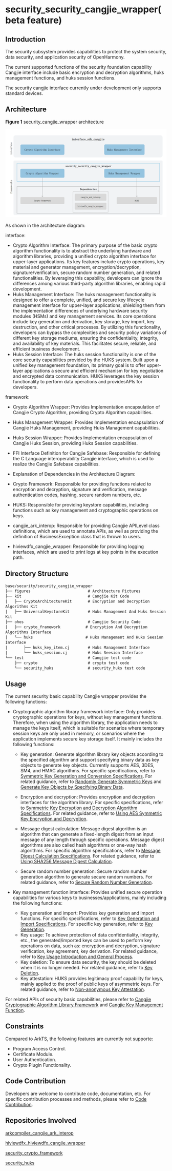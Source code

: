 # security_security_cangjie_wrapper(beta feature)

## Introduction

The security subsystem provides capabilities to protect the system security, data security, and application security of OpenHarmony.

The current supported functions of the security foundation capability Cangjie interface include basic encryption and decryption algorithms, huks management functions, and huks session functions.

The security cangjie interface currently under development only supports standard devices.

## Architecture
**Figure 1** security_cangjie_wrapper architecture

![security_cangjie_wrapper architecture](figures/security_cangjie_wrapper_architecture_en.png "security_cangjie_wrapper architecture")

As shown in the architecture diagram:

interface:

- Crypto Algorithm Interface: The primary purpose of the basic crypto algorithm functionality is to abstract the underlying hardware and algorithm libraries, providing a unified crypto algorithm interface for upper-layer applications. Its key features include crypto operations, key material and generator management, encryption/decryption, signature/verification, secure random number generation, and related functionalities. By leveraging this capability, developers can ignore the differences among various third-party algorithm libraries, enabling rapid development.
- Huks Management Interface: The huks management functionality is designed to offer a complete, unified, and secure key lifecycle management interface for upper-layer applications, shielding them from the implementation differences of underlying hardware security modules (HSMs) and key management services. Its core operations include key generation and derivation, key storage, key import, key destruction, and other critical processes. By utilizing this functionality, developers can bypass the complexities and security policy variations of different key storage mediums, ensuring the confidentiality, integrity, and availability of key materials. This facilitates secure, reliable, and efficient business development.
- Huks Session Interface: The huks session functionality is one of the core security capabilities provided by the HUKS system. Built upon a unified key management foundation, its primary goal is to offer upper-layer applications a secure and efficient mechanism for key negotiation and encrypted data communication. HUKS leverages the key session functionality to perform data operations and providesAPIs for developers.

framework:

- Crypto Algorithm Wrapper: Provides Implementation encapsulation of Cangjie Crypto Algorithm, providing Crypto Algorithm capabilities.
- Huks Management Wrapper: Provides Implementation encapsulation of Cangjie Huks Management, providing Huks Management capabilities.
- Huks Session Wrapper: Provides Implementation encapsulation of Cangjie Huks Session, providing Huks Session capabilities.
- FFI Interface Definition for Cangjie Safebase: Responsible for defining the C Language interoperability Cangjie interface, which is used to realize the Cangjie Safebase capabilities.

- Explanation of Dependencies in the Architecture Diagram:

- Crypto Framework: Responsible for providing functions related to encryption and decryption, signature and verification, message authentication codes, hashing, secure random numbers, etc.
- HUKS: Responsible for providing keystore capabilities, including functions such as key management and cryptographic operations on keys.
- cangjie_ark_interop: Responsible for providing Cangjie APILevel class definitions, which are used to annotate APIs, as well as providing the definition of BusinessException class that is thrown to users.
- hiviewdfx_cangjie_wrapper: Responsible for providing logging interfaces, which are used to print logs at key points in the execution path.

## Directory Structure

```
base/security/security_cangjie_wrapper
├── figures                         # Architecture Pictures
├── kit                             # Cangjie Kit Code
|   ├── CryptoArchitectureKit       # Encryption and Decryption Algorithms Kit
|   ├── UniversalKeystoreKit        # Huks Management And Huks Session Kit
├── ohos                            # Cangjie Security Code
|   ├── crypto_framework           # Encryption And Decryption Algorithms Interface
|   └── huks                       # Huks Management And Huks Seesion Interface
|       ├── huks_key_item.cj        # Huks Management Interface
|       └── huks_session.cj         # Huks Seesion Interface
└── test                            # Cangjie test code
    ├── crypto                      # crypto test code
    └── security_huks               # security_huks test code
```

## Usage

The current security basic capability Cangjie wrapper provides the following functions:

- Cryptographic algorithm library framework interface: Only provides cryptographic operations for keys, without key management functions. Therefore, when using the algorithm library, the application needs to manage the keys itself, which is suitable for scenarios where temporary session keys are only used in memory, or scenarios where the application implements secure key storage itself. It mainly includes the following functions:

  - Key generation: Generate algorithm library key objects according to the specified algorithm and support specifying binary data as key objects to generate key objects. Currently supports AES, 3DES, SM4, and HMAC algorithms. For specific specifications, refer to [Symmetric Key Generation and Conversion Specifications](https://gitcode.com/openharmony-sig/arkcompiler_cangjie_ark_interop/blob/master/doc/Dev_Guide/source_zh_cn/security/CryptoArchitectureKit/cj-crypto-sym-key-generation-conversion-spec.md). For related guidance, refer to [Randomly Generate Symmetric Keys](https://gitcode.com/openharmony-sig/arkcompiler_cangjie_ark_interop/blob/master/doc/Dev_Guide/source_zh_cn/security/CryptoArchitectureKit/cj-crypto-generate-sym-key-randomly.md) and [Generate Key Objects by Specifying Binary Data](https://gitcode.com/openharmony-sig/arkcompiler_cangjie_ark_interop/blob/master/doc/Dev_Guide/source_zh_cn/security/CryptoArchitectureKit/cj-crypto-convert-binary-data-to-sym-key.md).

  - Encryption and decryption: Provides encryption and decryption interfaces for the algorithm library. For specific specifications, refer to [Symmetric Key Encryption and Decryption Algorithm Specifications](https://gitcode.com/openharmony-sig/arkcompiler_cangjie_ark_interop/blob/master/doc/Dev_Guide/source_zh_cn/security/CryptoArchitectureKit/cj-crypto-sym-encrypt-decrypt-spec.md). For related guidance, refer to [Using AES Symmetric Key Encryption and Decryption](https://gitcode.com/openharmony-sig/arkcompiler_cangjie_ark_interop/blob/master/doc/Dev_Guide/source_zh_cn/security/CryptoArchitectureKit/cj-crypto-aes-sym-encrypt-decrypt-gcm.md).

  - Message digest calculation: Message digest algorithm is an algorithm that can generate a fixed-length digest from an input message of any length through specific operations. Message digest algorithms are also called hash algorithms or one-way hash algorithms. For specific algorithm specifications, refer to [Message Digest Calculation Specifications](https://gitcode.com/openharmony-sig/arkcompiler_cangjie_ark_interop/blob/master/doc/Dev_Guide/source_zh_cn/security/CryptoArchitectureKit/cj-crypto-generate-message-digest-overview.md). For related guidance, refer to [Using SHA256 Message Digest Calculation](https://gitcode.com/openharmony-sig/arkcompiler_cangjie_ark_interop/blob/master/doc/Dev_Guide/source_zh_cn/security/CryptoArchitectureKit/cj-crypto-generate-message-digest.md).

  - Secure random number generation: Secure random number generation algorithm to generate secure random numbers. For related guidance, refer to [Secure Random Number Generation](https://gitcode.com/openharmony-sig/arkcompiler_cangjie_ark_interop/blob/master/doc/Dev_Guide/source_zh_cn/security/CryptoArchitectureKit/cj-crypto-generate-random-number.md).

- Key management function interface: Provides unified secure operation capabilities for various keys to businesses/applications, mainly including the following functions:
  - Key generation and import: Provides key generation and import functions. For specific specifications, refer to [Key Generation and Import Specifications](https://gitcode.com/openharmony-sig/arkcompiler_cangjie_ark_interop/blob/master/doc/Dev_Guide/source_zh_cn/security/UniversalKeystoreKit/cj-huks-key-generation-overview.md). For specific key generation, refer to [Key Generation](https://gitcode.com/openharmony-sig/arkcompiler_cangjie_ark_interop/blob/master/doc/Dev_Guide/source_zh_cn/security/UniversalKeystoreKit/cj-huks-key-generation.md).
  - Key usage: To achieve protection of data confidentiality, integrity, etc., the generated/imported keys can be used to perform key operations on data, such as: encryption and decryption, signature verification, key agreement, key derivation. For related guidance, refer to [Key Usage Introduction and General Process](https://gitcode.com/openharmony-sig/arkcompiler_cangjie_ark_interop/blob/master/doc/Dev_Guide/source_zh_cn/security/UniversalKeystoreKit/cj-huks-key-use-overview.md).
  - Key deletion: To ensure data security, the key should be deleted when it is no longer needed. For related guidance, refer to [Key Deletion](https://gitcode.com/openharmony-sig/arkcompiler_cangjie_ark_interop/blob/master/doc/Dev_Guide/source_zh_cn/security/UniversalKeystoreKit/cj-huks-delete-key.md).
  - Key attestation: HUKS provides legitimacy proof capability for keys, mainly applied to the proof of public keys of asymmetric keys. For related guidance, refer to [Non-anonymous Key Attestation](https://gitcode.com/openharmony-sig/arkcompiler_cangjie_ark_interop/blob/master/doc/Dev_Guide/source_zh_cn/security/UniversalKeystoreKit/cj-huks-key-attestation-arkts.md).

For related APIs of security basic capabilities, please refer to [Cangjie Cryptographic Algorithm Library Framework](https://gitcode.com/openharmony-sig/arkcompiler_cangjie_ark_interop/blob/master/doc/API_Reference/source_zh_cn/apis/CryptoArchitectureKit/cj-apis-crypto.md) and [Cangjie Key Management Function](https://gitcode.com/openharmony-sig/arkcompiler_cangjie_ark_interop/blob/master/doc/API_Reference/source_zh_cn/apis/UniversalKeystoreKit/cj-apis-security_huks.md).

## Constraints

Compared to ArkTS, the following features are currently not supporte:

- Program Access Control.
- Certificate Module.
- User Authentication.
- Crypto Plugin Functionality.

## Code Contribution

Developers are welcome to contribute code, documentation, etc. For specific contribution processes and methods, please refer to [Code Contribution](https://gitcode.com/openharmony/docs/blob/master/en/contribute/code-contribution.md).

## Repositories Involved

[arkcompiler_cangjie_ark_interop](https://gitcode.com/openharmony-sig/arkcompiler_cangjie_ark_interop)

[hiviewdfx_hiviewdfx_cangjie_wrapper](https://gitcode.com/openharmony-sig/hiviewdfx_hiviewdfx_cangjie_wrapper)

[security_crypto_framework](https://gitcode.com/openharmony/security_crypto_framework)

[security_huks](https://gitcode.com/openharmony/security_huks)
